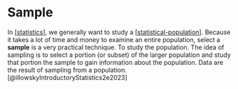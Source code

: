 # Sample

In [[statistics]], we generally want to study a [[statistical-population]].
Because it takes a lot of time and money to examine an entire population,
select a **sample** is a very practical technique. To study the population.
The idea of sampling is to select a portion (or subset) of the larger population
and study that portion the sample to gain information about the population.
Data are the result of sampling from a population. [@illowskyIntroductoryStatistics2e2023]

[//begin]: # "Autogenerated link references for markdown compatibility"
[statistics]: statistics.md "Statistics"
[statistical-population]: statistical-population.md "Population"
[//end]: # "Autogenerated link references"
